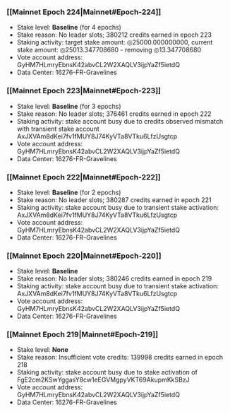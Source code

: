 ### [[Mainnet Epoch 224|Mainnet#Epoch-224]]
* Stake level: **Baseline** (for 4 epochs)
* Stake reason: No leader slots; 380212 credits earned in epoch 223
* Staking activity: target stake amount: ◎25000.000000000, current stake amount: ◎25013.347708680 - removing ◎13.347708680
* Vote account address: GyHM7HLmryEbnsK42abvCL2W2XAQLV3ijpYaZf5ietdQ
* Data Center: 16276-FR-Gravelines
### [[Mainnet Epoch 223|Mainnet#Epoch-223]]
* Stake level: **Baseline** (for 3 epochs)
* Stake reason: No leader slots; 376461 credits earned in epoch 222
* Staking activity: stake account busy due to credits observed mismatch with transient stake account AxJXVAm8dKei7fv1fMUY8J74KyVTa8VTku6LfzUsgtcp
* Vote account address: GyHM7HLmryEbnsK42abvCL2W2XAQLV3ijpYaZf5ietdQ
* Data Center: 16276-FR-Gravelines
### [[Mainnet Epoch 222|Mainnet#Epoch-222]]
* Stake level: **Baseline** (for 2 epochs)
* Stake reason: No leader slots; 380287 credits earned in epoch 221
* Staking activity: stake account busy due to transient stake activation: AxJXVAm8dKei7fv1fMUY8J74KyVTa8VTku6LfzUsgtcp
* Vote account address: GyHM7HLmryEbnsK42abvCL2W2XAQLV3ijpYaZf5ietdQ
* Data Center: 16276-FR-Gravelines
### [[Mainnet Epoch 220|Mainnet#Epoch-220]]
* Stake level: **Baseline**
* Stake reason: No leader slots; 380246 credits earned in epoch 219
* Staking activity: stake account busy due to transient stake activation: AxJXVAm8dKei7fv1fMUY8J74KyVTa8VTku6LfzUsgtcp
* Vote account address: GyHM7HLmryEbnsK42abvCL2W2XAQLV3ijpYaZf5ietdQ
* Data Center: 16276-FR-Gravelines
### [[Mainnet Epoch 219|Mainnet#Epoch-219]]
* Stake level: **None**
* Stake reason: Insufficient vote credits: 139998 credits earned in epoch 218
* Staking activity: stake account busy due to stake activation of FgE2cm2KSwYggasY8cw1eEGVMgpyVKT69AkupmKkSBzJ
* Vote account address: GyHM7HLmryEbnsK42abvCL2W2XAQLV3ijpYaZf5ietdQ
* Data Center: 16276-FR-Gravelines